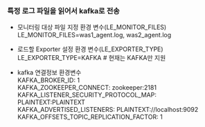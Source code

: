### 특정 로그 파일을 읽어서 kafka로 전송    
    
- 모니터링 대상 파일 지정 환경 변수(LE_MONITOR_FILES)    
  LE_MONITOR_FILES=was1_agent.log, was2_agent.log    
  
- 로드할 Exporter 설정 환경 변수(LE_EXPORTER_TYPE)   
  LE_EXPORTER_TYPE=KAFKA # 현재는 KAFKA만 지원   
    
- kafka 연결정보 환경변수    
  KAFKA_BROKER_ID: 1    
  KAFKA_ZOOKEEPER_CONNECT: zookeeper:2181    
  KAFKA_LISTENER_SECURITY_PROTOCOL_MAP: PLAINTEXT:PLAINTEXT    
  KAFKA_ADVERTISED_LISTENERS: PLAINTEXT://localhost:9092    
  KAFKA_OFFSETS_TOPIC_REPLICATION_FACTOR: 1   
